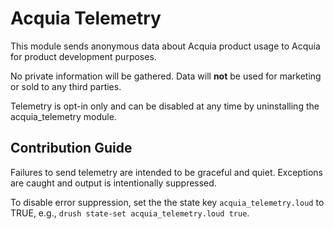 # Acquia Telemetry
This module sends anonymous data about Acquia product usage to Acquia
for product development purposes.

No private information will be gathered. Data will **not** be used for
marketing or sold to any third parties.

Telemetry is opt-in only and can be disabled at any time by uninstalling
the acquia_telemetry module.

## Contribution Guide
Failures to send telemetry are intended to be graceful and quiet. Exceptions
are caught and output is intentionally suppressed.

To disable error suppression, set the the state key `acquia_telemetry.loud` to
TRUE, e.g., `drush state-set acquia_telemetry.loud true`.
